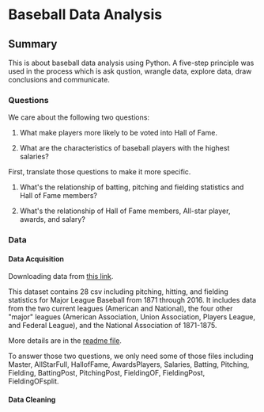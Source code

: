 # Baseball Data Analysis

## Summary 

This is about baseball data analysis using Python. A five-step principle was used in the process which is ask qustion, wrangle data, explore data, draw conclusions and communicate.

### Questions

We care about the following two questions:   

1. What make players more likely to be voted into Hall of Fame.

2. What are the characteristics of baseball players with the highest salaries?   

First, translate those questions to make it more specific.    

1. What's the relationship of batting, pitching and fielding statistics and Hall of Fame members?   

2. What's the relationship of Hall of Fame members, All-star player, awards, and salary?

### Data

#### Data Acquisition

Downloading data from [this link](http://seanlahman.com/files/database/baseballdatabank-2017.1.zip).   

This dataset contains 28 csv including pitching, hitting, and fielding statistics for Major League Baseball from 1871 through 2016.  It includes data from
the two current leagues (American and National), the four other "major" 
leagues (American Association, Union Association, Players League, and
Federal League), and the National Association of 1871-1875.   

More details are in the [readme file](http://seanlahman.com/files/database/readme2016.txt).   

To answer those two questions, we only need some of those files including Master, AllStarFull, HallofFame, AwardsPlayers, Salaries, Batting, Pitching, Fielding, BattingPost, PitchingPost, FieldingOF, FieldingPost, FieldingOFsplit.

#### Data Cleaning





